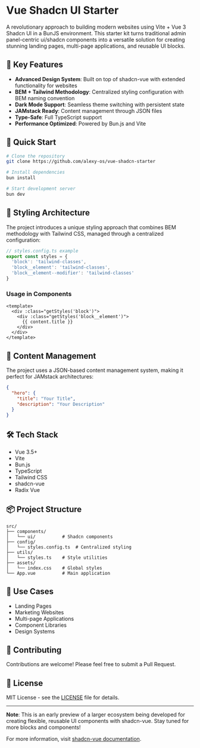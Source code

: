 # Vue Shadcn UI Starter

A revolutionary approach to building modern websites using Vite + Vue 3 Shadcn UI in a BunJS environment. This starter kit turns traditional admin panel-centric ui/shadcn components into a versatile solution for creating stunning landing pages, multi-page applications, and reusable UI blocks.

## 🌟 Key Features

- **Advanced Design System**: Built on top of shadcn-vue with extended functionality for websites
- **BEM + Tailwind Methodology**: Centralized styling configuration with BEM naming convention
- **Dark Mode Support**: Seamless theme switching with persistent state
- **JAMstack Ready**: Content management through JSON files
- **Type-Safe**: Full TypeScript support
- **Performance Optimized**: Powered by Bun.js and Vite

## 🚀 Quick Start

```bash
# Clone the repository
git clone https://github.com/alexy-os/vue-shadcn-starter

# Install dependencies
bun install

# Start development server
bun dev
```

## 🎨 Styling Architecture

The project introduces a unique styling approach that combines BEM methodology with Tailwind CSS, managed through a centralized configuration:

```typescript
// styles.config.ts example
export const styles = {
  'block': 'tailwind-classes',
  'block__element': 'tailwind-classes',
  'block__element--modifier': 'tailwind-classes'
}
```

### Usage in Components

```vue
<template>
  <div :class="getStyles('block')">
    <div :class="getStyles('block__element')">
      {{ content.title }}
    </div>
  </div>
</template>
```

## 📄 Content Management

The project uses a JSON-based content management system, making it perfect for JAMstack architectures:

```json
{
  "hero": {
    "title": "Your Title",
    "description": "Your Description"
  }
}
```

## 🛠️ Tech Stack

- Vue 3.5+
- Vite
- Bun.js
- TypeScript
- Tailwind CSS
- shadcn-vue
- Radix Vue

## 📦 Project Structure

```
src/
├── components/
│   └── ui/          # Shadcn components
├── config/
│   └── styles.config.ts  # Centralized styling
├── utils/
│   └── styles.ts    # Style utilities
├── assets/
│   └── index.css    # Global styles
└── App.vue          # Main application
```

## 🎯 Use Cases

- Landing Pages
- Marketing Websites
- Multi-page Applications
- Component Libraries
- Design Systems

## 🤝 Contributing

Contributions are welcome! Please feel free to submit a Pull Request.

## 📝 License

MIT License - see the [LICENSE](LICENSE) file for details.

---

**Note**: This is an early preview of a larger ecosystem being developed for creating flexible, reusable UI components with shadcn-vue. Stay tuned for more blocks and components!

For more information, visit [shadcn-vue documentation](https://www.shadcn-vue.com/).